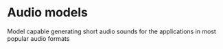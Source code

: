 # Audio models

Model capable generating short audio sounds for the applications in most popular audio formats

